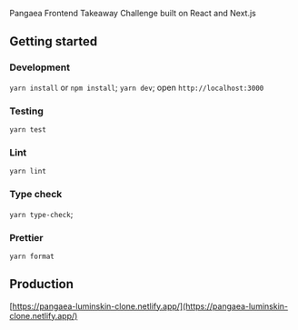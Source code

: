Pangaea Frontend Takeaway Challenge built on React and Next.js

## Getting started

### Development

`yarn install` or `npm install`;
`yarn dev`;
open `http://localhost:3000`

### Testing

`yarn test`

### Lint

`yarn lint`

### Type check

`yarn type-check`;

### Prettier

`yarn format`

## Production

[https://pangaea-luminskin-clone.netlify.app/](https://pangaea-luminskin-clone.netlify.app/)
